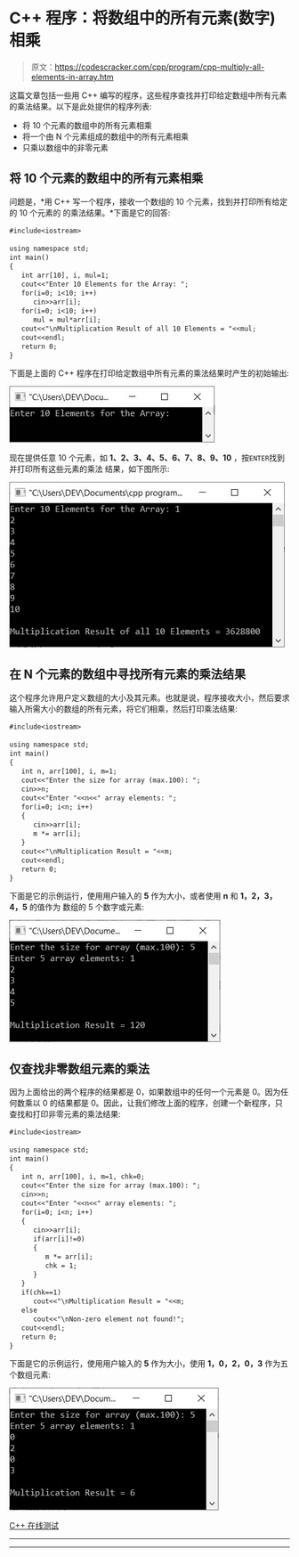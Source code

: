 # C++ 程序：将数组中的所有元素(数字)相乘

> 原文：<https://codescracker.com/cpp/program/cpp-multiply-all-elements-in-array.htm>

这篇文章包括一些用 C++ 编写的程序，这些程序查找并打印给定数组中所有元素的乘法结果。以下是此处提供的程序列表:

*   将 10 个元素的数组中的所有元素相乘
*   将一个由 N 个元素组成的数组中的所有元素相乘
*   只乘以数组中的非零元素

## 将 10 个元素的数组中的所有元素相乘

问题是，*用 C++ 写一个程序，接收一个数组的 10 个元素，找到并打印所有给定的 10 个元素的 的乘法结果。*下面是它的回答:

```
#include<iostream>

using namespace std;
int main()
{
   int arr[10], i, mul=1;
   cout<<"Enter 10 Elements for the Array: ";
   for(i=0; i<10; i++)
      cin>>arr[i];
   for(i=0; i<10; i++)
      mul = mul*arr[i];
   cout<<"\nMultiplication Result of all 10 Elements = "<<mul;
   cout<<endl;
   return 0;
}
```

下面是上面的 C++ 程序在打印给定数组中所有元素的乘法结果时产生的初始输出:

![c++ program multiply all elements in array](img/b8aa35a9a01404a3c19abcc1e64ca9d9.png)

现在提供任意 10 个元素，如 **1、2、3、4、5、6、7、8、9、10** ，按`ENTER`找到并打印所有这些元素的乘法 结果，如下图所示:

![multiply all elements in array c++](img/6253bb9f18a7a0eb2fd5e9c2661730e5.png)

## 在 N 个元素的数组中寻找所有元素的乘法结果

这个程序允许用户定义数组的大小及其元素。也就是说，程序接收大小，然后要求输入所需大小的数组的所有元素，将它们相乘，然后打印乘法结果:

```
#include<iostream>

using namespace std;
int main()
{
   int n, arr[100], i, m=1;
   cout<<"Enter the size for array (max.100): ";
   cin>>n;
   cout<<"Enter "<<n<<" array elements: ";
   for(i=0; i<n; i++)
   {
      cin>>arr[i];
      m *= arr[i];
   }
   cout<<"\nMultiplication Result = "<<m;
   cout<<endl;
   return 0;
}
```

下面是它的示例运行，使用用户输入的 **5** 作为大小，或者使用 **n** 和 **1，2，3，4，5** 的值作为 数组的 5 个数字或元素:

![find multiplication of all array elements c++](img/caa5cc2d48e6791978ba6a8e15295332.png)

## 仅查找非零数组元素的乘法

因为上面给出的两个程序的结果都是 0，如果数组中的任何一个元素是 0。因为任何数乘以 0 的结果都是 0。因此，让我们修改上面的程序，创建一个新程序，只查找和打印非零元素的乘法结果:

```
#include<iostream>

using namespace std;
int main()
{
   int n, arr[100], i, m=1, chk=0;
   cout<<"Enter the size for array (max.100): ";
   cin>>n;
   cout<<"Enter "<<n<<" array elements: ";
   for(i=0; i<n; i++)
   {
      cin>>arr[i];
      if(arr[i]!=0)
      {
         m *= arr[i];
         chk = 1;
      }
   }
   if(chk==1)
      cout<<"\nMultiplication Result = "<<m;
   else
      cout<<"\nNon-zero element not found!";
   cout<<endl;
   return 0;
}
```

下面是它的示例运行，使用用户输入的 **5** 作为大小，使用 **1，0，2，0，3** 作为五个数组元素:

![multiply non zero elements c++ program](img/087e3f2a1ff4ea18ac6948a3bc48b0e2.png)

[C++ 在线测试](/exam/showtest.php?subid=3)

* * *

* * *